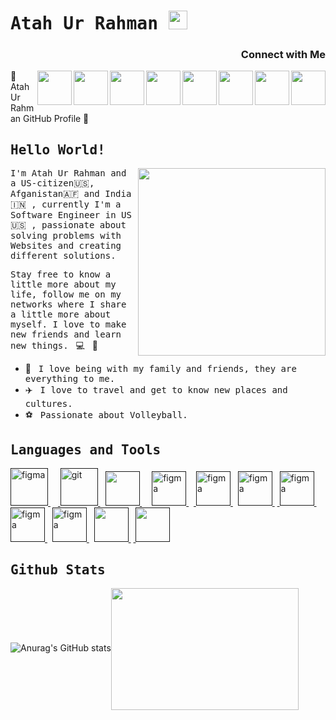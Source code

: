 
# <samp>Atah Ur Rahman </samp><img src="https://github.com/mupezzuol/mupezzuol/blob/master/assets/mario_hello_big.gif" width="30px" height="30px">
<p><h3 align="right">Connect with Me</h3><a href="https://www.instagram.com/official_atah/"><img align="right"  src="https://user-images.githubusercontent.com/106895247/176663682-9b8896a6-c294-42fc-8c41-339ad1f49f0c.png" width="55px"></a>  <a href="https://twitter.com/Atah_Ur_Rahman" ><img  align="right"  src="https://user-images.githubusercontent.com/106895247/176664172-722ef3f4-163a-4af8-8f4b-3b87fa62f143.png" width="55px"></a> <a href="https://www.facebook.com/atah.rahman.12/"><img  align="right"  style="padding-bottom:30px;" src="https://user-images.githubusercontent.com/106895247/176663939-81f978ed-83fd-49f7-bba0-c19193220b75.png" width="55px"></a>         <a href="https://www.youtube.com/channel/UCUneQkoNlxBNHzAsVLXq-Cg" ><img align="right"  src="https://user-images.githubusercontent.com/106895247/176664305-f3e9068c-8ffc-4b0f-9ea0-e4be8210da0c.png" width="55px"></a>         <a href="habibiatah@gmail.com" ><img align="right"  src="https://user-images.githubusercontent.com/106895247/176664413-f5a06b5c-0fc4-44b6-8909-b2efb95ad8aa.png" width="55px"></a>          <a href="https://www.linkedin.com/in/atah-ur-rahman-2bb841242/" ><img align="right" src="https://user-images.githubusercontent.com/106895247/176664532-b8a4baa3-211b-4ed7-80ad-f1bf529794fb.png" width="55px"></a>     <a href="https://www.snapchat.com/add/atahrahman22?sender_web_id=61a9e838-b539-4496-a6f8-303943e0bc81&device_type=desktop&is_copy_url=true" ><img align="right"  src="https://user-images.githubusercontent.com/106895247/176664753-11ce4c0f-09fa-4ab9-bcd2-64df26935dde.png" width="55px"></a>     <a href="https://www.tiktok.com/@atah_ur_rahman?lang=en" ><img align="right"  src="https://user-images.githubusercontent.com/106895247/176666389-23ea140f-9b75-4977-94bd-3c60d7b557f3.png" width="55px"></a></p>👋 Atah Ur Rahman GitHub Profile 👋

## <samp>Hello World!</samp>

<img src="https://user-images.githubusercontent.com/106895247/176814243-3d48d63c-3c87-478a-bd0d-792dc9809f11.JPG" width="300" align="right"/><samp>I'm Atah Ur Rahman and a US-citizen🇺🇸, Afganistan🇦🇫  and India 🇮🇳 , currently I'm a Software Engineer in US 🇺🇸 , passionate about solving problems with Websites and creating different solutions.</samp>

<samp>Stay free to know a little more about my life, follow me on my networks where I share a little more about myself. I love to make new friends and learn new things.</samp> &nbsp; 💻 &nbsp; 🚀

- 🏡 &nbsp; <samp>I love being with my family and friends, they are everything to me.</samp>
- ✈️ &nbsp; <samp>I love to travel and get to know new places and cultures.</samp>
- ⚽ &nbsp; <samp>Passionate about Volleyball.</samp>



 ## <samp>Languages and Tools</samp>
<a margin-right="10px"   href=""> <img src="https://user-images.githubusercontent.com/106895247/176800172-9e9f9d3d-ea70-4908-8992-5ce5a8b7fe51.png   " alt="figma" width="60" height="60"/> </a> &nbsp; </a> &nbsp;<a margin-left="10px"  href=""> <img src="https://www.vectorlogo.zone/logos/git-scm/git-scm-icon.svg" alt="git" width="60" height="60"/> </a> &nbsp; <a href=""> <img src="https://user-images.githubusercontent.com/106895247/176801170-714725f3-4206-49c4-b867-7b20860d036b.svg " width="55" height="55"/> </a> &nbsp;  &nbsp; <a href=""> <img src="https://user-images.githubusercontent.com/106895247/176802015-4f74e65b-ba18-41c6-ab74-6783cdc37a2d.svg" alt="figma" width="55" height="55"/> </a> &nbsp;</a>&nbsp;<a href=""> <img src="https://user-images.githubusercontent.com/106895247/176803354-449e2a56-6dad-4920-86a6-5d89f541fc7a.svg" alt="figma" width="55" height="55"/> </a>&nbsp; <a href=""> <img src="https://user-images.githubusercontent.com/106895247/176802188-43d5397b-59bc-44d8-9cd6-e0903eb1bf4b.png " alt="figma" width="55" height="55"/> </a> &nbsp;<a href=""> <img src="https://user-images.githubusercontent.com/106895247/176803738-8c1e3773-81fe-4abf-a982-aafa6a661c13.png   " alt="figma" width="55" height="55"/> </a> &nbsp;<a href=""> <img src="https://user-images.githubusercontent.com/106895247/176803963-c5222225-2ba0-4445-80f7-30ef11dbf77a.png" alt="figma" width="55" height="55"/> </a>&nbsp; <a href="" target="_blank"> <img src="https://user-images.githubusercontent.com/106895247/176801888-bb171393-a155-4998-b1a6-ce5812f50142.png" alt="figma" width="55" height="55"/> </a> &nbsp; <a href=""> <img src="https://user-images.githubusercontent.com/106895247/176807279-7853cda9-f670-4b7f-a91e-83bca163dd1a.png"  width="55" height="55"/> </a>&nbsp;<a href=""> <img src="https://user-images.githubusercontent.com/106895247/176808260-f80d00b0-d35a-4c55-ad96-3041a6f34471.png"  width="55" height="55"/> </a>


## <samp> Github Stats </samp>
![Anurag's GitHub stats](https://github-readme-stats.vercel.app/api?username=Atahhabibi&theme=dark&show_icons=true)<img src="https://media.giphy.com/media/qgQUggAC3Pfv687qPC/giphy.gif" align="center" height="195px" width="300" />
